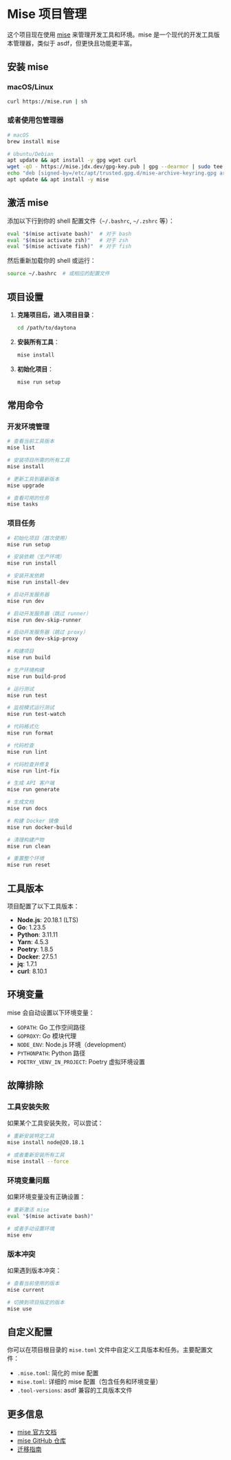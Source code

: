 # Mise 项目管理

这个项目现在使用 [mise](https://mise.jdx.dev/) 来管理开发工具和环境。mise 是一个现代的开发工具版本管理器，类似于 asdf，但更快且功能更丰富。

## 安装 mise

### macOS/Linux

```bash
curl https://mise.run | sh
```

### 或者使用包管理器

```bash
# macOS
brew install mise

# Ubuntu/Debian
apt update && apt install -y gpg wget curl
wget -qO - https://mise.jdx.dev/gpg-key.pub | gpg --dearmor | sudo tee /etc/apt/trusted.gpg.d/mise-archive-keyring.gpg 1> /dev/null
echo "deb [signed-by=/etc/apt/trusted.gpg.d/mise-archive-keyring.gpg arch=amd64] https://mise.jdx.dev/deb stable main" | sudo tee /etc/apt/sources.list.d/mise.list
apt update && apt install -y mise
```

## 激活 mise

添加以下行到你的 shell 配置文件（`~/.bashrc`, `~/.zshrc` 等）：

```bash
eval "$(mise activate bash)"  # 对于 bash
eval "$(mise activate zsh)"   # 对于 zsh
eval "$(mise activate fish)"  # 对于 fish
```

然后重新加载你的 shell 或运行：

```bash
source ~/.bashrc  # 或相应的配置文件
```

## 项目设置

1. **克隆项目后，进入项目目录**：

   ```bash
   cd /path/to/daytona
   ```

2. **安装所有工具**：

   ```bash
   mise install
   ```

3. **初始化项目**：

   ```bash
   mise run setup
   ```

## 常用命令

### 开发环境管理

```bash
# 查看当前工具版本
mise list

# 安装项目所需的所有工具
mise install

# 更新工具到最新版本
mise upgrade

# 查看可用的任务
mise tasks
```

### 项目任务

```bash
# 初始化项目（首次使用）
mise run setup

# 安装依赖（生产环境）
mise run install

# 安装开发依赖
mise run install-dev

# 启动开发服务器
mise run dev

# 启动开发服务器（跳过 runner）
mise run dev-skip-runner

# 启动开发服务器（跳过 proxy）
mise run dev-skip-proxy

# 构建项目
mise run build

# 生产环境构建
mise run build-prod

# 运行测试
mise run test

# 监视模式运行测试
mise run test-watch

# 代码格式化
mise run format

# 代码检查
mise run lint

# 代码检查并修复
mise run lint-fix

# 生成 API 客户端
mise run generate

# 生成文档
mise run docs

# 构建 Docker 镜像
mise run docker-build

# 清理构建产物
mise run clean

# 重置整个环境
mise run reset
```

## 工具版本

项目配置了以下工具版本：

- **Node.js**: 20.18.1 (LTS)
- **Go**: 1.23.5
- **Python**: 3.11.11
- **Yarn**: 4.5.3
- **Poetry**: 1.8.5
- **Docker**: 27.5.1
- **jq**: 1.7.1
- **curl**: 8.10.1

## 环境变量

mise 会自动设置以下环境变量：

- `GOPATH`: Go 工作空间路径
- `GOPROXY`: Go 模块代理
- `NODE_ENV`: Node.js 环境（development）
- `PYTHONPATH`: Python 路径
- `POETRY_VENV_IN_PROJECT`: Poetry 虚拟环境设置

## 故障排除

### 工具安装失败

如果某个工具安装失败，可以尝试：

```bash
# 重新安装特定工具
mise install node@20.18.1

# 或者重新安装所有工具
mise install --force
```

### 环境变量问题

如果环境变量没有正确设置：

```bash
# 重新激活 mise
eval "$(mise activate bash)"

# 或者手动设置环境
mise env
```

### 版本冲突

如果遇到版本冲突：

```bash
# 查看当前使用的版本
mise current

# 切换到项目指定的版本
mise use
```

## 自定义配置

你可以在项目根目录的 `mise.toml` 文件中自定义工具版本和任务。主要配置文件：

- `.mise.toml`: 简化的 mise 配置
- `mise.toml`: 详细的 mise 配置（包含任务和环境变量）
- `.tool-versions`: asdf 兼容的工具版本文件

## 更多信息

- [mise 官方文档](https://mise.jdx.dev/)
- [mise GitHub 仓库](https://github.com/jdx/mise)
- [迁移指南](https://mise.jdx.dev/getting-started.html#migrating-from-asdf)
